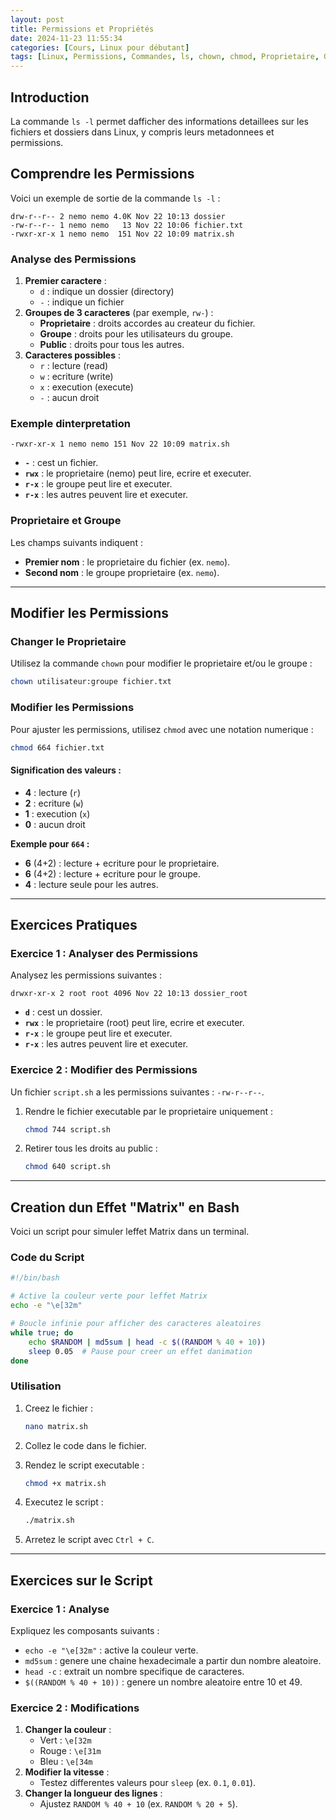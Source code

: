 ```yaml
---
layout: post
title: Permissions et Propriétés
date: 2024-11-23 11:55:34
categories: [Cours, Linux pour débutant]
tags: [Linux, Permissions, Commandes, ls, chown, chmod, Proprietaire, Groupe, Scripts, Bash, MatrixEffect, Exercices, Tutoriel, Pratique, CommandesLinux, Scripting, Terminal, Administration]
---
```


## Introduction

La commande `ls -l` permet dafficher des informations detaillees sur les fichiers et dossiers dans Linux, y compris leurs metadonnees et permissions.

## Comprendre les Permissions

Voici un exemple de sortie de la commande `ls -l` :

```
drw-r--r-- 2 nemo nemo 4.0K Nov 22 10:13 dossier
-rw-r--r-- 1 nemo nemo   13 Nov 22 10:06 fichier.txt
-rwxr-xr-x 1 nemo nemo  151 Nov 22 10:09 matrix.sh
```

### Analyse des Permissions

1. **Premier caractere** :
    - `d` : indique un dossier (directory)
    - `-` : indique un fichier
2. **Groupes de 3 caracteres** (par exemple, `rw-`) :
    - **Proprietaire** : droits accordes au createur du fichier.
    - **Groupe** : droits pour les utilisateurs du groupe.
    - **Public** : droits pour tous les autres.
3. **Caracteres possibles** :
    - `r` : lecture (read)
    - `w` : ecriture (write)
    - `x` : execution (execute)
    - `-` : aucun droit

### Exemple dinterpretation

```
-rwxr-xr-x 1 nemo nemo 151 Nov 22 10:09 matrix.sh
```

- **`-`** : cest un fichier.
- **`rwx`** : le proprietaire (nemo) peut lire, ecrire et executer.
- **`r-x`** : le groupe peut lire et executer.
- **`r-x`** : les autres peuvent lire et executer.

### Proprietaire et Groupe

Les champs suivants indiquent :

- **Premier nom** : le proprietaire du fichier (ex. `nemo`).
- **Second nom** : le groupe proprietaire (ex. `nemo`).

---

## Modifier les Permissions

### Changer le Proprietaire

Utilisez la commande `chown` pour modifier le proprietaire et/ou le groupe :

```bash
chown utilisateur:groupe fichier.txt
```

### Modifier les Permissions

Pour ajuster les permissions, utilisez `chmod` avec une notation numerique :

```bash
chmod 664 fichier.txt
```

#### Signification des valeurs :

- **4** : lecture (`r`)
- **2** : ecriture (`w`)
- **1** : execution (`x`)
- **0** : aucun droit

**Exemple pour `664` :**

- **6** (4+2) : lecture + ecriture pour le proprietaire.
- **6** (4+2) : lecture + ecriture pour le groupe.
- **4** : lecture seule pour les autres.

---

## Exercices Pratiques

### Exercice 1 : Analyser des Permissions

Analysez les permissions suivantes :

```
drwxr-xr-x 2 root root 4096 Nov 22 10:13 dossier_root
```

- **`d`** : cest un dossier.
- **`rwx`** : le proprietaire (root) peut lire, ecrire et executer.
- **`r-x`** : le groupe peut lire et executer.
- **`r-x`** : les autres peuvent lire et executer.

### Exercice 2 : Modifier des Permissions

Un fichier `script.sh` a les permissions suivantes : `-rw-r--r--`.

1. Rendre le fichier executable par le proprietaire uniquement :
    
    ```bash
    chmod 744 script.sh
    ```
    
2. Retirer tous les droits au public :
    
    ```bash
    chmod 640 script.sh
    ```
    

---

## Creation dun Effet "Matrix" en Bash

Voici un script pour simuler leffet Matrix dans un terminal.

### Code du Script

```bash
#!/bin/bash

# Active la couleur verte pour leffet Matrix
echo -e "\e[32m"

# Boucle infinie pour afficher des caracteres aleatoires
while true; do
    echo $RANDOM | md5sum | head -c $((RANDOM % 40 + 10))
    sleep 0.05  # Pause pour creer un effet danimation
done
```

### Utilisation

1. Creez le fichier :
    
    ```bash
    nano matrix.sh
    ```
    
2. Collez le code dans le fichier.
3. Rendez le script executable :
    
    ```bash
    chmod +x matrix.sh
    ```
    
4. Executez le script :
    
    ```bash
    ./matrix.sh
    ```
    
5. Arretez le script avec `Ctrl + C`.

---

## Exercices sur le Script

### Exercice 1 : Analyse

Expliquez les composants suivants :

- `echo -e "\e[32m"` : active la couleur verte.
- `md5sum` : genere une chaine hexadecimale a partir dun nombre aleatoire.
- `head -c` : extrait un nombre specifique de caracteres.
- `$((RANDOM % 40 + 10))` : genere un nombre aleatoire entre 10 et 49.

### Exercice 2 : Modifications

1. **Changer la couleur** :
    - Vert : `\e[32m`
    - Rouge : `\e[31m`
    - Bleu : `\e[34m`
2. **Modifier la vitesse** :
    - Testez differentes valeurs pour `sleep` (ex. `0.1`, `0.01`).
3. **Changer la longueur des lignes** :
    - Ajustez `RANDOM % 40 + 10` (ex. `RANDOM % 20 + 5`).
